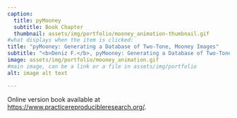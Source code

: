 ```yaml
---
caption:
  title: pyMooney
  subtitle: Book Chapter
  thumbnail: assets/img/portfolio/mooney_animation-thumbnail.gif
#what displays when the item is clicked:
title: "pyMooney: Generating a Database of Two-Tone, Mooney Images"
subtitle: "<b>Deniz F.</b>, pyMooney: Generating a Database of Two-Tone, Mooney Images. In The Practice of Reproducible Research: Case Studies in Data Science. Kitzes, J., Turek D., Deniz F., editors. UC Press, 2017"
image: assets/img/portfolio/mooney_animation.gif
#main image, can be a link or a file in assets/img/portfolio
alt: image alt text

---
```

Online version book available at https://www.practicereproducibleresearch.org/.
